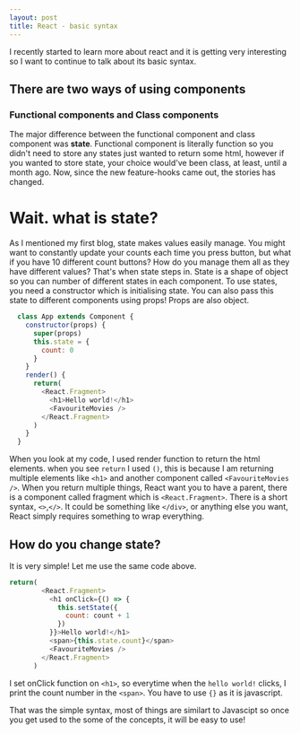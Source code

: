 ```yaml
---
layout: post
title: React - basic syntax
---
```


I recently started to learn more about react and it is getting very interesting so I want to continue to talk about its basic syntax.

## There are two ways of using components
### Functional components and Class components
The major difference between the functional component and class component was **state**. Functional component is literally function so you didn't need to store any states just wanted to return some html, however if you wanted to store state, your choice would've been class, at least, until a month ago. Now, since the new feature-hooks came out, the stories has changed. 

# Wait. what is state?
As I mentioned my first blog, state makes values easily manage. You might want to constantly update your counts each time you press button, but what if you have 10 different count buttons? How do you manage them all as they have different values? That's when state steps in. State is a shape of object so you can number of different states in each component. To use states, you need a constructor which is initialising state. You can also pass this state to different components using props! Props are also object.

```javascript
  class App extends Component {
    constructor(props) {
      super(props) 
      this.state = {
        count: 0
      }
    }
    render() {
      return(
        <React.Fragment>
          <h1>Hello world!</h1>
          <FavouriteMovies />
        </React.Fragment>
      )
    }
  }

```
When you look at my code, I used render function to return the html elements. when you see `return` I used `()`, this is because I am returning multiple elements like `<h1>` and another component called `<FavouriteMovies />`. When you return multiple things, React want you to have a parent, there is a component called fragment which is `<React.Fragment>`. There is a short syntax, `<>`,`</>`. It could be something like `</div>`, or anything else you want, React simply requires something to wrap everything.  

## How do you change state?
It is very simple! Let me use the same code above.
```javascript
return(
        <React.Fragment>
          <h1 onClick={() => {
            this.setState({
              count: count + 1
            })
          }}>Hello world!</h1>
          <span>{this.state.count}</span>
          <FavouriteMovies />
        </React.Fragment>
      )
```
I set onClick function on `<h1>`, so everytime when the `hello world!` clicks, I print the count number in the `<span>`. You have to use `{}` as it is javascript. 

That was the simple syntax, most of things are similart to Javascipt so once you get used to the some of the concepts, it will be easy to use!
